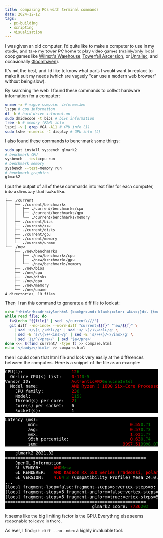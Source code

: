 ```yaml
---
title: comparing PCs with terminal commands
date: 2024-12-12
tags:
  - pc-building
  - scripting
  - visualisation
---
```

I was given an old computer. I'd quite like to make a computer to use in my studio, and take my tower PC home to play video games (mainly/only local coop games like [Wilmot's Warehouse](https://www.wilmotswarehouse.com/), [Towerfall Ascension](https://maddymakesgamesinc.itch.io/towerfall), or [Unrailed](https://unrailed-game.com/unrailed.html), and occasionally [Gloomhaven](https://store.steampowered.com/app/780290/Gloomhaven/)).

It's not the best, and I'd like to know what parts I would want to replace to make it suit my needs (which are vaguely "can use a modern web browser" without being slow).

By searching the web, I found these commands to collect hardware information for a computer:

```bash
uname -a # vague computer information
lscpu # cpu information
df -h # hard drive information
sudo dmidecode -t bios # bios information
free -h # memory (RAM) info
lspci -v | grep VGA -A11 # GPU info (1)
sudo lshw -numeric -C display # GPU info (2)
```

I also found these commands to benchmark some things:

```bash
sudo apt install sysbench glmark2
# benchmark CPU
sysbench --test=cpu run
# benchmark memory
sysbench --test=memory run
# benchmark graphics
glmark2
```

I put the output of all of these commands into text files for each computer, into a directory that looks like:

```text
├── ./current
│   ├── ./current/benchmarks
│   │   ├── ./current/benchmarks/cpu
│   │   ├── ./current/benchmarks/gpu
│   │   └── ./current/benchmarks/memory
│   ├── ./current/bios
│   ├── ./current/cpu
│   ├── ./current/disks
│   ├── ./current/gpu
│   ├── ./current/memory
│   └── ./current/uname
└── ./new
    ├── ./new/benchmarks
    │   ├── ./new/benchmarks/cpu
    │   ├── ./new/benchmarks/gpu
    │   └── ./new/benchmarks/memory
    ├── ./new/bios
    ├── ./new/cpu
    ├── ./new/disks
    ├── ./new/gpu
    ├── ./new/memory
    └── ./new/uname
4 directories, 19 files
```

Then, I ran this command to generate a diff file to look at:

```bash
echo "<html><head><style>html {background: black;color: white;}del {text-decoration: none;color: red;}ins {color: green;text-decoration: none;}</style></head><body>" > compare.html
while read file; do
  f=$(echo "${file}" | sed 's/current\///')
  git diff --no-index --word-diff "current/${f}" "new/${f}" \
    | sed 's/\[\-/<del>/g' | sed 's/-\]/<\/del>/g' \
    | sed -E 's/\{\+/<ins>/g' | sed -E 's/\+\}/<\/ins>/g' \
    | sed '1s/^/<pre>/' | sed '$a</pre>'
done <<< $(find current/ -type f) >> compare.html
echo "</body></html>" >> compare.html 
```

then I could open that html file and look very easily at the differences between the computers. Here is a snippet of the file as an example:

<div id="comparing-pcs-diff-section">
<style>
#comparing-pcs-diff-section > pre {background: black;color: white;}
#comparing-pcs-diff-section del {text-decoration: none;color: red;}
#comparing-pcs-diff-section ins {color: green;text-decoration: none;}
</style>
<pre>CPU(s):                   <del>12</del><ins>6</ins>
  On-line CPU(s) list:    <del>0-11</del><ins>0-5</ins>
Vendor ID:                <del>AuthenticAMD</del><ins>GenuineIntel</ins>
  Model name:             <del>AMD Ryzen 5 1600 Six-Core Processor</del><ins>Intel(R) Core(TM) i5-9400F CPU @ 2.90GHz</ins>
    CPU family:           <del>23</del><ins>6</ins>
    Model:                <del>1</del><ins>158</ins>
    Thread(s) per core:   <del>2</del><ins>1</ins>
    Core(s) per socket:   6
    Socket(s):            1
</pre>
<pre>Latency (ms):
         min:                                    <del>0.55</del><ins>0.71</ins>
         avg:                                    <del>0.57</del><ins>0.73</ins>
         max:                                    <del>1.62</del><ins>1.77</ins>
         95th percentile:                        <del>0.63</del><ins>0.74</ins>
         sum:                                 <del>9997.51</del><ins>9998.07</ins>
</pre>
<pre>
    glmark2 2021.02
=======================================================
    OpenGL Information
    GL_VENDOR:     <del>AMD</del><ins>Mesa</ins>
    GL_RENDERER:   <del>AMD Radeon RX 580 Series (radeonsi, polaris10, LLVM 15.0.7, DRM 3.57, 6.9.3-76060903-generic)</del><ins>NV106</ins>
    GL_VERSION:    <del>4.6</del><ins>4.3</ins> (Compatibility Profile) Mesa 24.0.3-1pop1~1711635559~22.04~7a9f319
...
[loop] fragment-loop=false:fragment-steps=5:vertex-steps=5: FPS: <del>9303</del><ins>213</ins> FrameTime: <del>0.107</del><ins>4.695</ins> ms
[loop] fragment-steps=5:fragment-uniform=false:vertex-steps=5: FPS: <del>8108</del><ins>144</ins> FrameTime: <del>0.123</del><ins>6.944</ins> ms
[loop] fragment-steps=5:fragment-uniform=true:vertex-steps=5: FPS: <del>7987</del><ins>240</ins> FrameTime: <del>0.125</del><ins>4.167</ins> ms
=======================================================
                                  glmark2 Score: <del>7736</del><ins>203</ins>
</pre>
</div>

It seems like the big limiting factor is the GPU. Everything else seems reasonable to leave in there.

As ever, I find `git diff --no-index` a highly invaluable tool.
